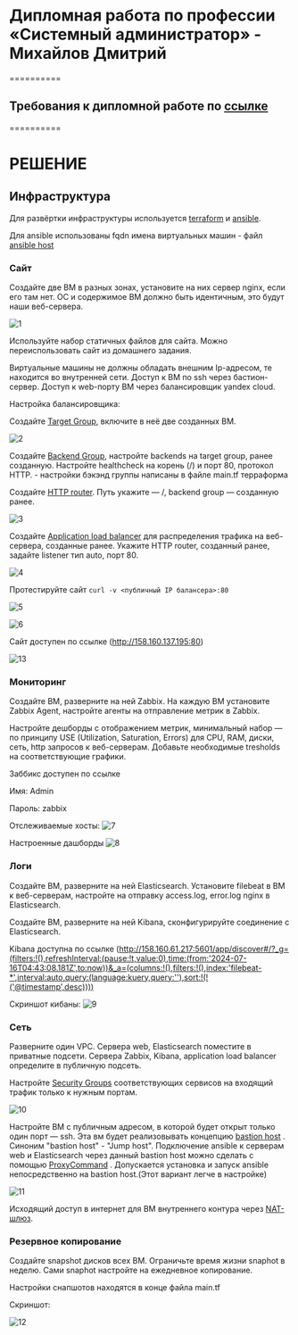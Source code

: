 
#  Дипломная работа по профессии «Системный администратор» - Михайлов Дмитрий

==========

## Требования к дипломной работе по [ссылке](https://github.com/netology-code/sys-diplom)

==========

#  РЕШЕНИЕ

## Инфраструктура
Для развёртки инфраструктуры используется [terraform](https://github.com/blackgult/diplom/tree/main/terraform) и [ansible](https://github.com/blackgult/diplom/tree/main/ansible).  

Для ansible использованы fqdn имена виртуальных машин - файл [ansible host](https://github.com/blackgult/diplom/blob/main/ansible/hosts)

### Сайт
Создайте две ВМ в разных зонах, установите на них сервер nginx, если его там нет. ОС и содержимое ВМ должно быть идентичным, это будут наши веб-сервера.

![1](https://github.com/blackgult/diplom/blob/main/pic/1.PNG)

Используйте набор статичных файлов для сайта. Можно переиспользовать сайт из домашнего задания.

Виртуальные машины не должны обладать внешним Ip-адресом, те находится во внутренней сети. Доступ к ВМ по ssh через бастион-сервер. Доступ к web-порту ВМ через балансировщик yandex cloud.

Настройка балансировщика:

Создайте [Target Group](https://cloud.yandex.com/docs/application-load-balancer/concepts/target-group), включите в неё две созданных ВМ.

![2](https://github.com/blackgult/diplom/blob/main/pic/2.PNG)

Создайте [Backend Group](https://cloud.yandex.com/docs/application-load-balancer/concepts/backend-group), настройте backends на target group, ранее созданную. Настройте healthcheck на корень (/) и порт 80, протокол HTTP. - настройки бэкэнд группы написаны в файле main.tf терраформа

Создайте [HTTP router](https://cloud.yandex.com/docs/application-load-balancer/concepts/http-router). Путь укажите — /, backend group — созданную ранее.

![3](https://github.com/blackgult/diplom/blob/main/pic/3.PNG)

Создайте [Application load balancer](https://cloud.yandex.com/en/docs/application-load-balancer/) для распределения трафика на веб-сервера, созданные ранее. Укажите HTTP router, созданный ранее, задайте listener тип auto, порт 80.

![4](https://github.com/blackgult/diplom/blob/main/pic/4.PNG)

Протестируйте сайт
`curl -v <публичный IP балансера>:80` 

![5](https://github.com/blackgult/diplom/blob/main/pic/5.PNG)

![6](https://github.com/blackgult/diplom/blob/main/pic/6.PNG)

Сайт доступен по ссылке (http://158.160.137.195:80)

![13](https://github.com/blackgult/diplom/blob/main/pic/13.PNG)



### Мониторинг
Создайте ВМ, разверните на ней Zabbix. На каждую ВМ установите Zabbix Agent, настройте агенты на отправление метрик в Zabbix. 

Настройте дешборды с отображением метрик, минимальный набор — по принципу USE (Utilization, Saturation, Errors) для CPU, RAM, диски, сеть, http запросов к веб-серверам. Добавьте необходимые tresholds на соответствующие графики.

Заббикс доступен по ссылке

Имя: Admin

Пароль: zabbix

Отслеживаемые хосты:
![7](https://github.com/blackgult/diplom/blob/main/pic/7.PNG)

Настроенные дашборды
![8](https://github.com/blackgult/diplom/blob/main/pic/8.PNG)

### Логи
Cоздайте ВМ, разверните на ней Elasticsearch. Установите filebeat в ВМ к веб-серверам, настройте на отправку access.log, error.log nginx в Elasticsearch.

Создайте ВМ, разверните на ней Kibana, сконфигурируйте соединение с Elasticsearch.

Kibana доступна по ссылке (http://158.160.61.217:5601/app/discover#/?_g=(filters:!(),refreshInterval:(pause:!t,value:0),time:(from:'2024-07-16T04:43:08.181Z',to:now))&_a=(columns:!(),filters:!(),index:'filebeat-*',interval:auto,query:(language:kuery,query:''),sort:!(!('@timestamp',desc))))

Скриншот кибаны:
![9](https://github.com/blackgult/diplom/blob/main/pic/9.PNG)

### Сеть
Разверните один VPC. Сервера web, Elasticsearch поместите в приватные подсети. Сервера Zabbix, Kibana, application load balancer определите в публичную подсеть.

Настройте [Security Groups](https://cloud.yandex.com/docs/vpc/concepts/security-groups) соответствующих сервисов на входящий трафик только к нужным портам.

![10](https://github.com/blackgult/diplom/blob/main/pic/10.PNG)

Настройте ВМ с публичным адресом, в которой будет открыт только один порт — ssh.  Эта вм будет реализовывать концепцию  [bastion host]( https://cloud.yandex.ru/docs/tutorials/routing/bastion) . Синоним "bastion host" - "Jump host". Подключение  ansible к серверам web и Elasticsearch через данный bastion host можно сделать с помощью  [ProxyCommand](https://docs.ansible.com/ansible/latest/network/user_guide/network_debug_troubleshooting.html#network-delegate-to-vs-proxycommand) . Допускается установка и запуск ansible непосредственно на bastion host.(Этот вариант легче в настройке)

![11](https://github.com/blackgult/diplom/blob/main/pic/11.PNG)

Исходящий доступ в интернет для ВМ внутреннего контура через [NAT-шлюз](https://yandex.cloud/ru/docs/vpc/operations/create-nat-gateway).

### Резервное копирование
Создайте snapshot дисков всех ВМ. Ограничьте время жизни snaphot в неделю. Сами snaphot настройте на ежедневное копирование.

Настройки снапшотов находятся в конце файла main.tf

Скриншот:

![12](https://github.com/blackgult/diplom/blob/main/pic/12.PNG)

